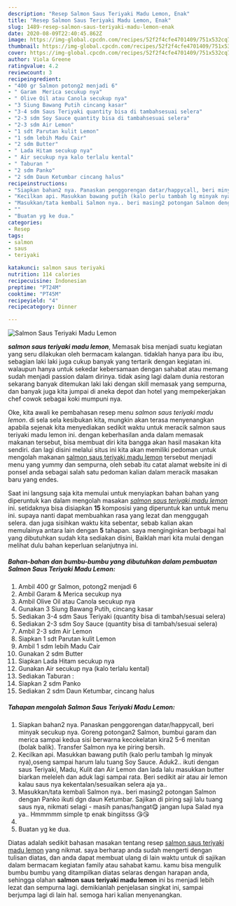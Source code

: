```yaml
---
description: "Resep Salmon Saus Teriyaki Madu Lemon, Enak"
title: "Resep Salmon Saus Teriyaki Madu Lemon, Enak"
slug: 1489-resep-salmon-saus-teriyaki-madu-lemon-enak
date: 2020-08-09T22:40:45.862Z
image: https://img-global.cpcdn.com/recipes/52f2f4cfe4701409/751x532cq70/salmon-saus-teriyaki-madu-lemon-foto-resep-utama.jpg
thumbnail: https://img-global.cpcdn.com/recipes/52f2f4cfe4701409/751x532cq70/salmon-saus-teriyaki-madu-lemon-foto-resep-utama.jpg
cover: https://img-global.cpcdn.com/recipes/52f2f4cfe4701409/751x532cq70/salmon-saus-teriyaki-madu-lemon-foto-resep-utama.jpg
author: Viola Greene
ratingvalue: 4.2
reviewcount: 3
recipeingredient:
- "400 gr Salmon potong2 menjadi 6"
- " Garam  Merica secukup nya"
- " Olive Oil atau Canola secukup nya"
- "3 Siung Bawang Putih cincang kasar"
- "3-4 sdm Saus Teriyaki quantity bisa di tambahsesuai selera"
- "2-3 sdm Soy Sauce quantity bisa di tambahsesuai selera"
- "2-3 sdm Air Lemon"
- "1 sdt Parutan kulit Lemon"
- "1 sdm lebih Madu Cair"
- "2 sdm Butter"
- " Lada Hitam secukup nya"
- " Air secukup nya kalo terlalu kental"
- " Taburan "
- "2 sdm Panko"
- "2 sdm Daun Ketumbar cincang halus"
recipeinstructions:
- "Siapkan bahan2 nya. Panaskan penggorengan datar/happycall, beri minyak secukup nya. Goreng potongan2 Salmon, bumbui garam dan merica sampai kedua sisi berwarna kecokelatan kira2 5-6 menitan (bolak balik). Transfer Salmon nya ke piring bersih."
- "Kecilkan api. Masukkan bawang putih (kalo perlu tambah lg minyak nya),oseng sampai harum lalu tuang Soy Sauce. Aduk2.. ikuti dengan saus Teriyaki, Madu, Kulit dan Air Lemon dan lada lalu masukkan butter biarkan meleleh dan aduk lagi sampai rata. Beri sedikit air atau air lemon kalau saus nya kekentalan/sesuaikan selera aja ya.."
- "Masukkan/tata kembali Salmon nya.. beri masing2 potongan Salmon dengan Panko ikuti dgn daun Ketumbar. Sajikan di piring saji lalu tuang saus nya, nikmati selagi  masih panas/hangat😋 jangan lupa Salad nya ya.. Hmmmmm simple tp enak bingiitsss 😘😘"
- ""
- "Buatan yg ke dua."
categories:
- Resep
tags:
- salmon
- saus
- teriyaki

katakunci: salmon saus teriyaki 
nutrition: 114 calories
recipecuisine: Indonesian
preptime: "PT24M"
cooktime: "PT45M"
recipeyield: "4"
recipecategory: Dinner

---
```



![Salmon Saus Teriyaki Madu Lemon](https://img-global.cpcdn.com/recipes/52f2f4cfe4701409/751x532cq70/salmon-saus-teriyaki-madu-lemon-foto-resep-utama.jpg)

<b><i>salmon saus teriyaki madu lemon</i></b>, Memasak bisa menjadi suatu kegiatan yang seru dilakukan oleh bermacam kalangan. tidaklah hanya para ibu ibu, sebagian laki laki juga cukup banyak yang tertarik dengan kegiatan ini. walaupun hanya untuk sekedar kebersamaan dengan sahabat atau memang sudah menjadi passion dalam dirinya. tidak asing lagi dalam dunia restoran sekarang banyak ditemukan laki laki dengan skill memasak yang sempurna, dan banyak juga kita jumpai di aneka depot dan hotel yang mempekerjakan chef cowok sebagai koki mumpuni nya.

Oke, kita awali ke pembahasan resep menu <i>salmon saus teriyaki madu lemon</i>. di sela sela kesibukan kita, mungkin akan terasa menyenangkan apabila sejenak kita menyediakan sedikit waktu untuk meracik salmon saus teriyaki madu lemon ini. dengan keberhasilan anda dalam memasak makanan tersebut, bisa membuat diri kita bangga akan hasil masakan kita sendiri. dan lagi disini melalui situs ini kita akan memiliki pedoman untuk mengolah makanan <u>salmon saus teriyaki madu lemon</u> tersebut menjadi menu yang yummy dan sempurna, oleh sebab itu catat alamat website ini di ponsel anda sebagai salah satu pedoman kalian dalam meracik masakan baru yang endes.




Saat ini langsung saja kita memulai untuk menyiapkan bahan bahan yang diperuntuk kan dalam mengolah masakan <u><i>salmon saus teriyaki madu lemon</i></u> ini. setidaknya bisa disiapkan <b>15</b> komposisi yang diperuntuk kan untuk menu ini. supaya nanti dapat membuahkan rasa yang lezat dan menggugah selera. dan juga sisihkan waktu kita sebentar, sebab kalian akan memulainya antara lain dengan <b>5</b> tahapan. saya menginginkan berbagai hal yang dibutuhkan sudah kita sediakan disini, Baiklah mari kita mulai dengan melihat dulu bahan keperluan selanjutnya ini.

<!--inarticleads1-->

##### Bahan-bahan dan bumbu-bumbu yang dibutuhkan dalam pembuatan Salmon Saus Teriyaki Madu Lemon:

1. Ambil 400 gr Salmon, potong2 menjadi 6
1. Ambil  Garam &amp; Merica secukup nya
1. Ambil  Olive Oil atau Canola secukup nya
1. Gunakan 3 Siung Bawang Putih, cincang kasar
1. Sediakan 3-4 sdm Saus Teriyaki (quantity bisa di tambah/sesuai selera)
1. Sediakan 2-3 sdm Soy Sauce (quantity bisa di tambah/sesuai selera)
1. Ambil 2-3 sdm Air Lemon
1. Siapkan 1 sdt Parutan kulit Lemon
1. Ambil 1 sdm lebih Madu Cair
1. Gunakan 2 sdm Butter
1. Siapkan  Lada Hitam secukup nya
1. Gunakan  Air secukup nya (kalo terlalu kental)
1. Sediakan  Taburan :
1. Siapkan 2 sdm Panko
1. Sediakan 2 sdm Daun Ketumbar, cincang halus




<!--inarticleads2-->

##### Tahapan mengolah Salmon Saus Teriyaki Madu Lemon:

1. Siapkan bahan2 nya. Panaskan penggorengan datar/happycall, beri minyak secukup nya. Goreng potongan2 Salmon, bumbui garam dan merica sampai kedua sisi berwarna kecokelatan kira2 5-6 menitan (bolak balik). Transfer Salmon nya ke piring bersih.
1. Kecilkan api. Masukkan bawang putih (kalo perlu tambah lg minyak nya),oseng sampai harum lalu tuang Soy Sauce. Aduk2.. ikuti dengan saus Teriyaki, Madu, Kulit dan Air Lemon dan lada lalu masukkan butter biarkan meleleh dan aduk lagi sampai rata. Beri sedikit air atau air lemon kalau saus nya kekentalan/sesuaikan selera aja ya..
1. Masukkan/tata kembali Salmon nya.. beri masing2 potongan Salmon dengan Panko ikuti dgn daun Ketumbar. Sajikan di piring saji lalu tuang saus nya, nikmati selagi  - masih panas/hangat😋 jangan lupa Salad nya ya.. Hmmmmm simple tp enak bingiitsss 😘😘
1. 
1. Buatan yg ke dua.




Diatas adalah sedikit bahasan masakan tentang resep <u>salmon saus teriyaki madu lemon</u> yang nikmat. saya berharap anda sudah mengerti dengan tulisan diatas, dan anda dapat membuat ulang di lain waktu untuk di sajikan dalam bermacam kegiatan family atau sahabat kamu. kamu bisa mengulik bumbu bumbu yang ditampilkan diatas selaras dengan harapan anda, sehingga olahan <b>salmon saus teriyaki madu lemon</b> ini bs menjadi lebih lezat dan sempurna lagi. demikianlah penjelasan singkat ini, sampai berjumpa lagi di lain hal. semoga hari kalian menyenangkan.
